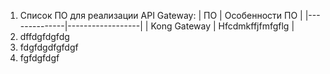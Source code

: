 1. Список ПО для реализации API Gateway:
| ПО           | Особенности ПО   |
|--------------|------------------|
| Kong Gateway | Hfcdmkffjfmfgflg |
2. dffdgfdgfdg
3. fdgfdgdfgfdgf
4. fgfdgfdgf
